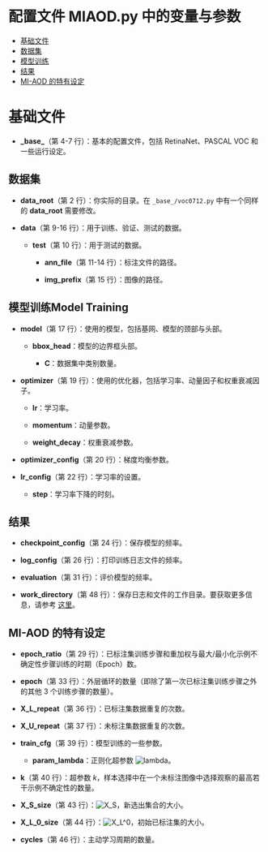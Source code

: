 # 配置文件 MIAOD.py 中的变量与参数

<!-- TOC -->

- [基础文件](#基础文件)
- [数据集](#数据集)
- [模型训练](#模型训练)
- [结果](#结果)
- [MI-AOD 的特有设定](#mi-aod-的特有设定)

<!-- TOC -->

# 基础文件

- **\_base\_**（第 4-7 行）：基本的配置文件，包括 RetinaNet、PASCAL VOC 和一些运行设定。

## 数据集

- **data_root**（第 2 行）：你实际的目录。在 `_base_/voc0712.py` 中有一个同样的 **data_root** 需要修改。

- **data**（第 9-16 行）：用于训练、验证、测试的数据。

  - **test**（第 10 行）：用于测试的数据。
  
    - **ann_file**（第 11-14 行）：标注文件的路径。
    
    - **img_prefix**（第 15 行）：图像的路径。

## 模型训练Model Training

- **model**（第 17 行）：使用的模型，包括基网、模型的颈部与头部。

  - **bbox_head**：模型的边界框头部。
  
    - **C**：数据集中类别数量。
    
- **optimizer**（第 19 行）：使用的优化器，包括学习率、动量因子和权重衰减因子。

  - **lr**：学习率。
  
  - **momentum**：动量参数。
  
  - **weight_decay**：权重衰减参数。
  
- **optimizer_config**（第 20 行）：梯度均衡参数。

- **lr_config**（第 22 行）：学习率的设置。

  - **step**：学习率下降的时刻。
  
## 结果

- **checkpoint_config**（第 24 行）：保存模型的频率。

- **log_config**（第 26 行）：打印训练日志文件的频率。

- **evaluation**（第 31 行）：评价模型的频率。

- **work_directory**（第 48 行）：保存日志和文件的工作目录。要获取更多信息，请参考 [这里](../README_cn.md#结果)。

## MI-AOD 的特有设定

- **epoch_ratio**（第 29 行）：已标注集训练步骤和重加权与最大/最小化示例不确定性步骤训练的时期（Epoch）数。

- **epoch**（第 33 行）：外层循环的数量（即除了第一次已标注集训练步骤之外的其他 3 个训练步骤的数量）。

- **X_L_repeat**（第 36 行）：已标注集数据重复的次数。

- **X_U_repeat**（第 37 行）：未标注集数据重复的次数。

- **train_cfg**（第 39 行）：模型训练的一些参数。

  - **param_lambda**：正则化超参数 ![lambda](http://latex.codecogs.com/gif.latex?\bg_white\lambda)。

- **k**（第 40 行）：超参数 _k_，样本选择中在一个未标注图像中选择观察的最高若干示例不确定性的数量。

- **X_S_size**（第 43 行）：![X_S](http://latex.codecogs.com/gif.latex?\bg_white\mathit{X}_S)，新选出集合的大小。

- **X_L_0_size**（第 44 行）：![X_L^0](http://latex.codecogs.com/gif.latex?\bg_white\mathit{X}_L^0)，初始已标注集的大小。

- **cycles**（第 46 行）：主动学习周期的数量。
